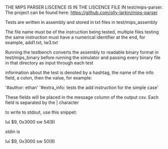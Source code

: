 THE MIPS PARSER LISCENCE IS IN THE LISCENCE FILE IN test/mips-parser. The project can be found here: https://github.com/olly-larkin/mips-parser

Tests are written in assembly and stored in txt files in test/mips_assembly

The file name must be of the instruction being tested, multiple files testing the same instruction must have a numerical identifier at the end, for example, add1.txt, lw3.txt

Running the testbench converts the assembly to readable binary format in test/mips_binary before running the simulator and passing every binary file in that directory as input through each test

information about the test is denoted by a hashtag, the name of the info field, a colon, then the value, for example:

'#author: ethan'
'#extra_info: tests the add instruction for the simple case'

These fields will be placed in the message column of the output csv. Each field is separated by the | character

to write to stdout, use this snippet:

lui $9, 0x3000
sw $5 4($9)

stdin is 

lui $9, 0x3000
sw $5 0($9)